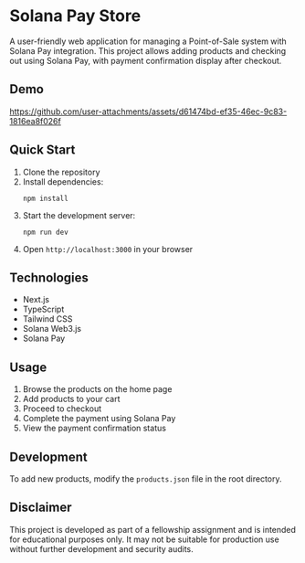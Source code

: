 # Solana Pay Store

A user-friendly web application for managing a Point-of-Sale system with Solana Pay integration. This project allows adding products and checking out using Solana Pay, with payment confirmation display after checkout.

## Demo

https://github.com/user-attachments/assets/d61474bd-ef35-46ec-9c83-1816ea8f026f

## Quick Start

1. Clone the repository
2. Install dependencies:
   ```
   npm install
   ```
3. Start the development server:
   ```
   npm run dev
   ```
4. Open `http://localhost:3000` in your browser

## Technologies

- Next.js
- TypeScript
- Tailwind CSS
- Solana Web3.js
- Solana Pay

## Usage

1. Browse the products on the home page
2. Add products to your cart
3. Proceed to checkout
4. Complete the payment using Solana Pay
5. View the payment confirmation status

## Development

To add new products, modify the `products.json` file in the root directory.

## Disclaimer

This project is developed as part of a fellowship assignment and is intended for educational purposes only. It may not be suitable for production use without further development and security audits.
